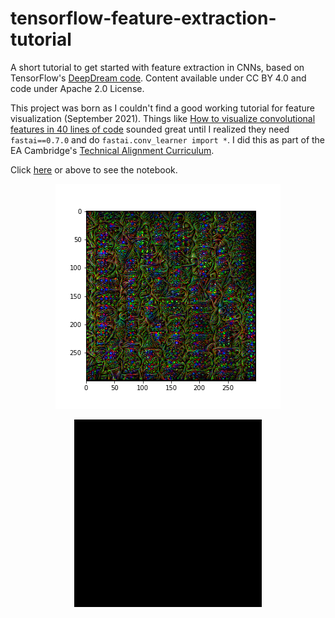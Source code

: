# tensorflow-feature-extraction-tutorial
A short tutorial to get started with feature extraction in CNNs, based on TensorFlow's [DeepDream code](https://www.tensorflow.org/tutorials/generative/deepdream). Content available under CC BY 4.0 and code under Apache 2.0 License.

This project was born as I couldn't find a good working tutorial for feature visualization (September 2021). Things like [How to visualize convolutional features in 40 lines of code](https://towardsdatascience.com/how-to-visualize-convolutional-features-in-40-lines-of-code-70b7d87b0030) sounded great until I realized they need `fastai==0.7.0` and do `fastai.conv_learner import *`. I did this as part of the EA Cambridge's [Technical Alignment Curriculum](https://www.eacambridge.org/technical-alignment-curriculum).

Click [here](https://github.com/Stefan-Heimersheim/tensorflow-feature-extraction-tutorial/blob/main/feature_extraction_dream.ipynb) or above to see the notebook.

<p align="center">
  <img src="https://github.com/Stefan-Heimersheim/tensorflow-feature-extraction-tutorial/raw/main/image.png" />
</p>
<p align="center">
  <img src="https://github.com/Stefan-Heimersheim/tensorflow-feature-extraction-tutorial/raw/main/image.gif" />
</p>
